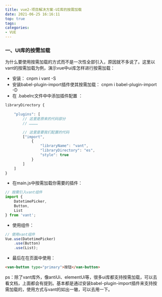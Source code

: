 ```yaml
---
title: vue2-项目解决方案-UI库的按需加载
date: 2021-06-25 16:16:11
top: true
tags:
categories:
- VUE
---
```

### 一、UI库的按需加载

为什么要使用按需加载的方式而不是一次性全部引入，原因就不多说了。这里以vant的按需加载为例，演示vue中ui库怎样进行按需加载：
<!--more-->
- 安装： cnpm i vant -S
- 安装babel-plugin-import插件使其按需加载：  cnpm i babel-plugin-import -D
- 在 .babelrc文件中中添加插件配置 ：

```js
libraryDirectory { 
    
    "plugins": [ 
        // 这里是原来的代码部分
        // …………

        // 这里是要我们配置的代码
        ["import", 
            { 
                "libraryName": "vant", 
                "libraryDirectory": "es", 
                "style": true 
            }
        ] 
    ] 
}
```

- 在main.js中按需加载你需要的插件：

```js
// 按需引入vant组件
import {   
    DatetimePicker,   
    Button,   
    List 
} from 'vant';
```

- 使用组件：

```js
// 使用vant组件
Vue.use(DatetimePicker)  
    .use(Button)  
    .use(List);
```

- 最后在在页面中使用：

```html
<van-button type="primary">按钮</van-button>
```

ps：除了vant库外，像antiUi、elementUi等，很多ui库都支持按需加载，可以去看文档，上面都会有提到。基本都是通过安装babel-plugin-import插件来支持按需加载的，使用方式与vant的如出一辙，可以去用一下。